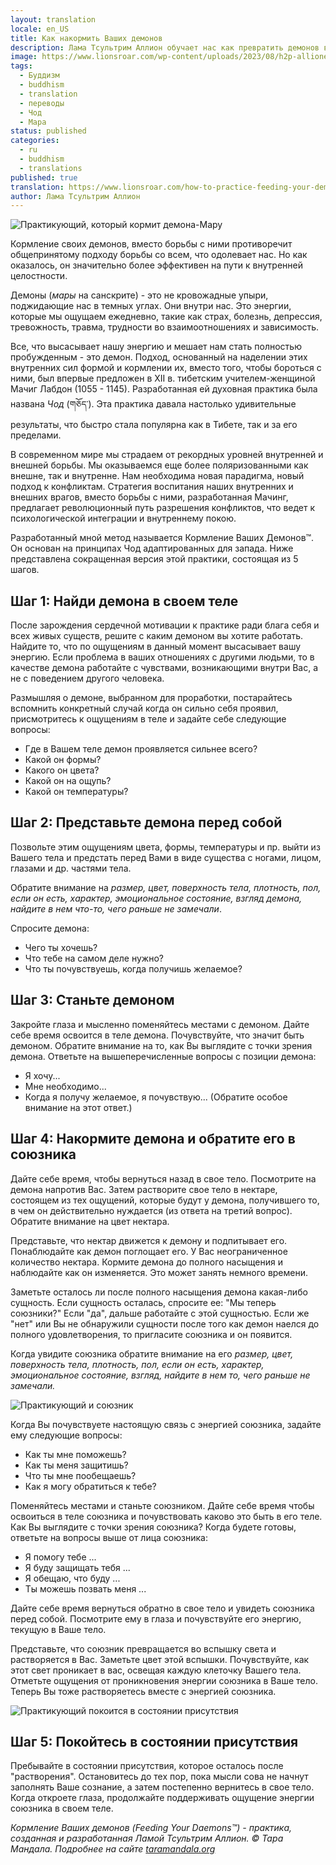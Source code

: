 ```yaml
---
layout: translation
locale: en_US
title: Как накормить Ваших демонов
description: Лама Тсультрим Аллион обучает нас как превратить демонов внутри себя в друзей, основываясь на принципе "Чод" (གཅོད་) тибетского буддизма.
image: https://www.lionsroar.com/wp-content/uploads/2023/08/h2p-allione-1-1.png
tags:
  - Буддизм
  - buddhism
  - translation
  - переводы
  - Чод
  - Мара
status: published
categories:
  - ru
  - buddhism
  - translations
published: true
translation: https://www.lionsroar.com/how-to-practice-feeding-your-demons/
author: Лама Тсультрим Аллион
---
```

![Практикующий, который кормит демона-Мару]({{page.image}})

Кормление своих демонов, вместо борьбы с ними противоречит общепринятому подходу борьбы со всем, что одолевает нас. Но как оказалось, он  значительно более эффективен на пути к внутренней целостности.

Демоны (*мары* на санскрите) - это не кровожадные упыри, поджидающие нас в темных углах. Они внутри нас. Это энергии, которые мы ощущаем ежедневно, такие как страх, болезнь, депрессия, тревожность, травма, трудности во взаимоотношениях и зависимость.

Все, что высасывает нашу энергию и мешает нам стать полностью пробужденным - это демон. Подход, основанный на наделении  этих внутренних сил формой и кормлении их, вместо того, чтобы бороться с ними, был впервые предложен в ХII в.  тибетским учителем-женщиной Мачиг Лабдон (1055 - 1145). Разработанная ей духовная практика была названа *Чод* (གཅོད་). Эта практика давала настолько удивительные результаты, что быстро стала популярна как в Тибете, так и за его пределами.

В современном мире мы страдаем от рекордных уровней внутренней и внешней борьбы. Мы оказываемся еще более поляризованными как внешне, так и внутренне. Нам необходима новая парадигма, новый подход к конфликтам. Стратегия воспитания наших внутренних и внешних врагов, вместо борьбы с ними, разработанная Мачинг, предлагает революционный путь разрешения конфликтов, что ведет к психологической интеграции и внутреннему покою.

Разработанный мной метод называется Кормление Ваших Демонов™. Он основан на принципах Чод адаптированных для запада. Ниже представлена сокращенная версия этой практики, состоящая из 5 шагов.

## Шаг 1: Найди демона в своем теле

После зарождения сердечной мотивации к практике ради блага себя и всех живых существ, решите с каким демоном вы хотите работать. Найдите то, что по ощущениям в данный момент высасывает вашу энергию. Если проблема в ваших отношениях с другими людьми, то в качестве демона работайте с чувствами, возникающими внутри Вас, а не с поведением другого человека. 

Размышляя о демоне, выбранном для проработки, постарайтесь вспомнить конкретный случай когда он сильно себя проявил, присмотритесь к ощущениям в теле и задайте себе следующие вопросы:
- Где в Вашем теле демон проявляется сильнее всего?
- Какой он формы?
- Какого он цвета?
- Какой он на ощупь?
- Какой он температуры?

## Шаг 2: Представьте демона перед собой

Позвольте этим ощущениям цвета, формы, температуры и пр. выйти из Вашего тела и предстать перед Вами в виде существа с ногами, лицом, глазами и др. частями тела.

Обратите внимание на *размер, цвет, поверхность тела, плотность, пол, если он есть, характер, эмоциональное состояние, взгляд демона, найдите в нем что-то, чего раньше не замечали*.

Спросите демона:
- Чего ты хочешь?
- Что тебе на самом деле нужно?
- Что ты почувствуешь, когда получишь желаемое?

## Шаг 3: Станьте демоном

Закройте глаза и мысленно поменяйтесь местами с демоном. Дайте себе время освоится в теле демона. Почувствуйте, что значит быть демоном. Обратите внимание на то, как Вы выглядите с точки зрения демона. Ответьте на вышеперечисленные вопросы с позиции демона:
- Я хочу...
- Мне необходимо...
- Когда я получу желаемое, я почувствую... (Обратите особое внимание на этот ответ.)

## Шаг 4: Накормите демона и обратите его в союзника

Дайте себе время, чтобы вернуться назад в свое тело. Посмотрите на демона напротив Вас. Затем растворите свое тело в нектаре, состоящем из тех ощущений, которые будут у демона, получившего то, в чем он действительно нуждается (из ответа на третий вопрос). Обратите внимание на цвет нектара.

Представьте, что нектар движется к демону и подпитывает его. Понаблюдайте как демон поглощает его. У Вас неограниченное количество нектара. Кормите демона до полного насыщения и наблюдайте как он изменяется. Это может занять немного времени.

Заметьте осталось ли после полного насыщения демона какая-либо сущность. Если сущность осталась, спросите ее: "Мы теперь союзники?" Если "да", дальше работайте с этой сущностью. Если же "нет" или Вы не обнаружили сущности после того как демон наелся до полного удовлетворения, то пригласите союзника и он появится.

Когда увидите союзника обратите внимание на его  *размер, цвет, поверхность тела, плотность, пол, если он есть, характер, эмоциональное состояние, взгляд, найдите в нем то, чего раньше не замечали.*

![Практикующий и союзник](https://www.lionsroar.com/wp-content/uploads/2017/01/h2p-allione-3.png)

Когда Вы почувствуете настоящую связь с энергией союзника, задайте ему следующие вопросы: 
- Как ты  мне поможешь?
- Как ты меня защитишь?
- Что ты мне пообещаешь?
- Как я могу обратиться к тебе?

Поменяйтесь местами и станьте союзником. Дайте себе время чтобы освоиться в теле союзника и почувствовать каково это быть в его теле. Как Вы выглядите с точки зрения союзника? Когда будете готовы, ответьте на вопросы выше от лица союзника:
- Я помогу тебе ...
- Я буду защищать тебя ...
- Я обещаю, что буду ...
- Ты можешь позвать меня ...

Дайте себе время вернуться обратно в свое тело и увидеть союзника перед собой. Посмотрите ему в глаза и почувствуйте его энергию, текущую в Ваше тело. 

Представьте, что союзник превращается во вспышку света и растворяется в Вас. Заметьте цвет этой вспышки. Почувствуйте, как этот свет  проникает в вас, освещая каждую клеточку Вашего тела. Отметьте ощущения от проникновения энергии союзника в Ваше тело. Теперь Вы тоже растворяетесь вместе с энергией союзника.

![Практикующий покоится в состоянии присутствия](https://www.lionsroar.com/wp-content/uploads/2017/01/h2p-allione-4.png)

## Шаг 5: Покойтесь в состоянии присутствия

Пребывайте в состоянии присутствия, которое  осталось после "растворения". Остановитесь до тех пор, пока мысли сова не начнут заполнять Ваше сознание, а затем постепенно вернитесь в свое тело. Когда откроете глаза, продолжайте поддерживать ощущение энергии союзника в своем теле.

_Кормление Ваших демонов (Feeding Your Daemons™) - практика, созданная и разработанная Ламой Тсультрим Аллион. © Тара Мандала.  Подробнее на сайте [taramandala.org](http://www.taramandala.org/)_

